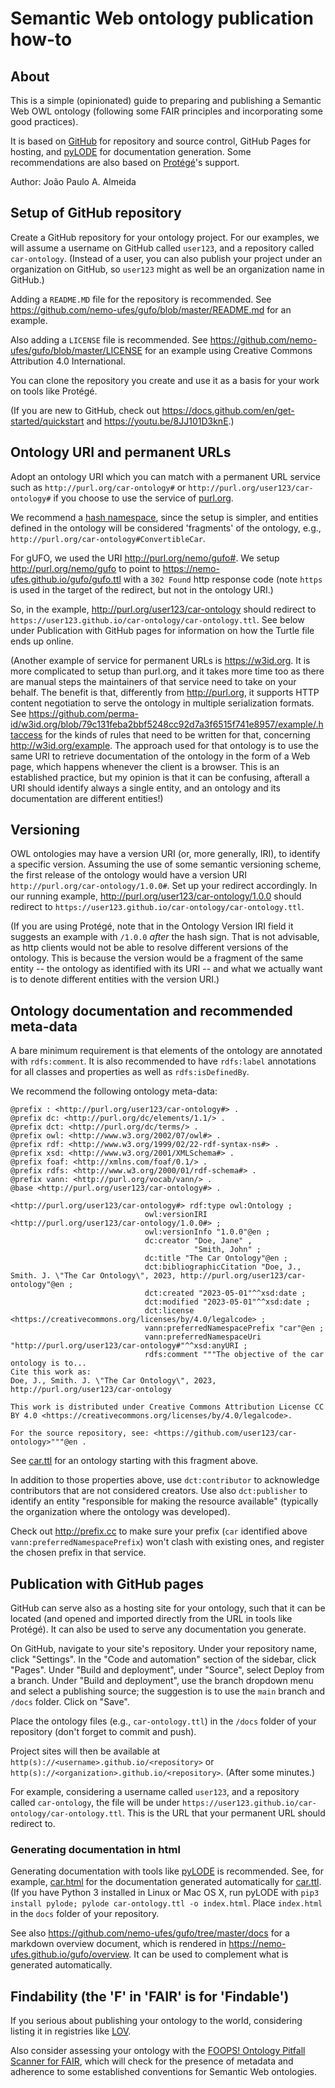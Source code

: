 # Semantic Web ontology publication how-to

## About

This is a simple (opinionated) guide to preparing and publishing a Semantic Web OWL ontology (following some FAIR principles and incorporating some good practices).

It is based on [GitHub](https://github.com) for repository and source control, GitHub Pages for hosting, and [pyLODE](https://github.com/RDFLib/pyLODE) for documentation generation. Some recommendations are also based on [Protégé](https://protege.stanford.edu)'s support.

Author: João Paulo A. Almeida

## Setup of GitHub repository

Create a GitHub repository for your ontology project. For our examples, we will assume a username on GitHub called `user123`, and a repository called `car-ontology`. (Instead of a user, you can also publish your project under an organization on GitHub, so `user123` might as well be an organization name in GitHub.)

Adding a `README.MD` file for the repository is recommended. See <https://github.com/nemo-ufes/gufo/blob/master/README.md> for an example.

Also adding a `LICENSE` file is recommended. See <https://github.com/nemo-ufes/gufo/blob/master/LICENSE> for an example using Creative Commons Attribution 4.0 International.

You can clone the repository you create and use it as a basis for your work on tools like Protégé.

(If you are new to GitHub, check out <https://docs.github.com/en/get-started/quickstart> and <https://youtu.be/8JJ101D3knE>.)

## Ontology URI and permanent URLs

Adopt an ontology URI which you can match with a permanent URL service such as `http://purl.org/car-ontology#` or `http://purl.org/user123/car-ontology#` if you choose to use the service of [purl.org](http://purl.org).

We recommend a [hash namespace](https://www.w3.org/TR/swbp-vocab-pub/#hash), since the setup is simpler, and entities defined in the ontology will be considered 'fragments' of the ontology, e.g., `http://purl.org/car-ontology#ConvertibleCar`.

For gUFO, we used the URI <http://purl.org/nemo/gufo#>. We setup <http://purl.org/nemo/gufo> to point to
<https://nemo-ufes.github.io/gufo/gufo.ttl> with a `302 Found` http response code (note `https` is used in the target of the redirect, but not in the ontology URI.)

So, in the example, <http://purl.org/user123/car-ontology> should redirect to `https://user123.github.io/car-ontology/car-ontology.ttl`. See below under Publication with GitHub pages for information on how the Turtle file ends up online.

(Another example of service for permanent URLs is <https://w3id.org>. It is more complicated to setup than purl.org, and it takes more time too as there are manual steps the maintainers of that service need to take on your behalf. The benefit is that, differently from <http://purl.org>, it supports HTTP content negotiation to serve the ontology in multiple serialization formats. See <https://github.com/perma-id/w3id.org/blob/79c131feba2bbf5248cc92d7a3f6515f741e8957/example/.htaccess> for the kinds of rules that need to be written for that, concerning <http://w3id.org/example>. The approach used for that ontology is to use the same URI to retrieve documentation of the ontology in the form of a Web page, which happens whenever the client is a browser. This is an established practice, but my opinion is that it can be confusing, afterall a URI should identify always a single entity, and an ontology and its documentation are different entities!)

## Versioning

OWL ontologies may have a version URI (or, more generally, IRI), to identify a specific version. Assuming the use of some semantic versioning scheme, the first release of the ontology would have a version URI `http://purl.org/car-ontology/1.0.0#`. Set up your redirect accordingly. In our running example, <http://purl.org/user123/car-ontology/1.0.0> should redirect to `https://user123.github.io/car-ontology/car-ontology.ttl`.

(If you are using Protégé, note that in the Ontology Version IRI field it suggests an example with `/1.0.0` *after* the hash sign. That is not advisable, as http clients would not be able to resolve different versions of the ontology. This is because the version would be a fragment of the same entity -- the ontology as identified with its URI -- and what we actually want is to denote different entities with the version URI.)

## Ontology documentation and recommended meta-data

A bare minimum requirement is that elements of the ontology are annotated with `rdfs:comment`. It is also recommended to have `rdfs:label` annotations for all classes and properties as well as `rdfs:isDefinedBy`.

We recommend the following ontology meta-data:

```turtle
@prefix : <http://purl.org/user123/car-ontology#> .
@prefix dc: <http://purl.org/dc/elements/1.1/> .
@prefix dct: <http://purl.org/dc/terms/> .
@prefix owl: <http://www.w3.org/2002/07/owl#> .
@prefix rdf: <http://www.w3.org/1999/02/22-rdf-syntax-ns#> .
@prefix xsd: <http://www.w3.org/2001/XMLSchema#> .
@prefix foaf: <http://xmlns.com/foaf/0.1/> .
@prefix rdfs: <http://www.w3.org/2000/01/rdf-schema#> .
@prefix vann: <http://purl.org/vocab/vann/> .
@base <http://purl.org/user123/car-ontology#> .

<http://purl.org/user123/car-ontology#> rdf:type owl:Ontology ;
                              owl:versionIRI <http://purl.org/user123/car-ontology/1.0.0#> ;
                              owl:versionInfo "1.0.0"@en ;
                              dc:creator "Doe, Jane" ,
                                         "Smith, John" ;
                              dc:title "The Car Ontology"@en ;
                              dct:bibliographicCitation "Doe, J., Smith. J. \"The Car Ontology\", 2023, http://purl.org/user123/car-ontology"@en ;
                              dct:created "2023-05-01"^^xsd:date ;
                              dct:modified "2023-05-01"^^xsd:date ;
                              dct:license <https://creativecommons.org/licenses/by/4.0/legalcode> ;
                              vann:preferredNamespacePrefix "car"@en ;
                              vann:preferredNamespaceUri "http://purl.org/user123/car-ontology#"^^xsd:anyURI ;
                              rdfs:comment """The objective of the car ontology is to... 
Cite this work as: 
Doe, J., Smith. J. \"The Car Ontology\", 2023, http://purl.org/user123/car-ontology

This work is distributed under Creative Commons Attribution License CC BY 4.0 <https://creativecommons.org/licenses/by/4.0/legalcode>.

For the source repository, see: <https://github.com/user123/car-ontology>"""@en .
```

See [car.ttl](car.ttl) for an ontology starting with this fragment above.

In addition to those properties above, use `dct:contributor` to acknowledge contributors that are not considered creators. Use also `dct:publisher` to identify an entity "responsible for making the resource available" (typically the organization where the ontology was developed).

Check out <http://prefix.cc> to make sure your prefix (`car` identified above `vann:preferredNamespacePrefix`) won't clash with existing ones, and register the chosen prefix in that service.

## Publication with GitHub pages

GitHub can serve also as a hosting site for your ontology, such that it can be located (and opened and imported directly from the URL in tools like Protégé). It can also be used to serve any documentation you generate.

On GitHub, navigate to your site's repository.
Under your repository name, click "Settings".
In the "Code and automation" section of the sidebar, click "Pages".
Under "Build and deployment", under "Source", select Deploy from a branch.
Under "Build and deployment", use the branch dropdown menu and select a publishing source; the suggestion is to use the `main` branch and `/docs` folder. Click on "Save".

Place the ontology files (e.g., `car-ontology.ttl`) in the `/docs` folder of your repository (don't forget to commit and push).

Project sites will then be available at `http(s)://<username>.github.io/<repository>` or `http(s)://<organization>.github.io/<repository>`. (After some minutes.)

For example, considering a username called `user123`, and a repository called `car-ontology`, the file will be under `https://user123.github.io/car-ontology/car-ontology.ttl`. This is the URL that your permanent URL should redirect to.

### Generating documentation in html

Generating documentation with tools like [pyLODE](https://github.com/RDFLib/pyLODE) is recommended. See, for example, [car.html](car.html) for the documentation generated automatically for [car.ttl](car.ttl). (If you have Python 3 installed in Linux or Mac OS X, run pyLODE with `pip3 install pylode; pylode car-ontology.ttl -o index.html`. Place `index.html` in the `docs` folder of your repository.

See also <https://github.com/nemo-ufes/gufo/tree/master/docs> for a markdown overview document, which is rendered in <https://nemo-ufes.github.io/gufo/overview>. It can be used to complement what is generated automatically.

## Findability (the 'F' in 'FAIR' is for 'Findable')

If you serious about publishing your ontology to the world, considering listing it in registries like [LOV](https://lov.linkeddata.es/dataset/lov/suggest).

Also consider assessing your ontology with the [FOOPS! Ontology Pitfall Scanner for FAIR](https://foops.linkeddata.es/FAIR_validator.html), which will check for the presence of metadata and adherence to some established conventions for Semantic Web ontologies.
